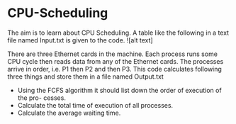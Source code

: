 # CPU-Scheduling

The aim is to learn about CPU Scheduling. A table like the following in a text file named Input.txt is given to the code.
![alt text]

There are three Ethernet cards in the machine. Each process runs some CPU cycle then reads data from any of the Ethernet cards. The processes arrive in order, i.e. P1 then P2 and then P3. This code calculates following three things and store them in a file named Output.txt
- Using the FCFS algorithm it should list down the order of execution of the pro-
cesses.
- Calculate the total time of execution of all processes.
- Calculate the average waiting time.

